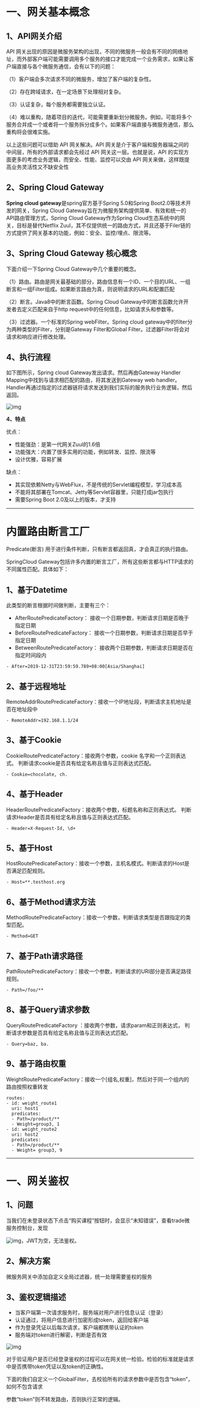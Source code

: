 # 一、网关基本概念

## 1、API网关介绍

API 网关出现的原因是微服务架构的出现，不同的微服务一般会有不同的网络地址，而外部客户端可能需要调用多个服务的接口才能完成一个业务需求，如果让客户端直接与各个微服务通信，会有以下的问题：

（1）客户端会多次请求不同的微服务，增加了客户端的复杂性。

（2）存在跨域请求，在一定场景下处理相对复杂。

（3）认证复杂，每个服务都需要独立认证。

（4）难以重构，随着项目的迭代，可能需要重新划分微服务。例如，可能将多个服务合并成一个或者将一个服务拆分成多个。如果客户端直接与微服务通信，那么重构将会很难实施。

以上这些问题可以借助 API 网关解决。API 网关是介于客户端和服务器端之间的中间层，所有的外部请求都会先经过 API 网关这一层。也就是说，API 的实现方面更多的考虑业务逻辑，而安全、性能、监控可以交由 API 网关来做，这样既提高业务灵活性又不缺安全性

## **2、Spring Cloud Gateway**

**Spring cloud gateway**是spring官方基于Spring 5.0和Spring Boot2.0等技术开发的网关，Spring Cloud Gateway旨在为微服务架构提供简单、有效和统一的API路由管理方式，Spring Cloud Gateway作为Spring Cloud生态系统中的网关，目标是替代Netflix Zuul，其不仅提供统一的路由方式，并且还基于Filer链的方式提供了网关基本的功能，例如：安全、监控/埋点、限流等。

## **3、Spring Cloud Gateway 核心概念**

下面介绍一下Spring Cloud Gateway中几个重要的概念。

（1）路由。路由是网关最基础的部分，路由信息有一个ID、一个目的URL、一组断言和一组Filter组成。如果断言路由为真，则说明请求的URL和配置匹配

（2）断言。Java8中的断言函数。Spring Cloud Gateway中的断言函数允许开发者去定义匹配来自于http request中的任何信息，比如请求头和参数等。

（3）过滤器。一个标准的Spring webFilter。Spring cloud gateway中的filter分为两种类型的Filter，分别是Gateway Filter和Global Filter。过滤器Filter将会对请求和响应进行修改处理。

## 4、执行流程

如下图所示，Spring cloud Gateway发出请求。然后再由Gateway Handler Mapping中找到与请求相匹配的路由，将其发送到Gateway web handler。Handler再通过指定的过滤器链将请求发送到我们实际的服务执行业务逻辑，然后返回。

![img](https://gitee.com/zzzfans/Image-Hosting-Service/raw/master/images/win-2022-01-16-21:32:52.jpg)

**4、特点**

优点：

- 性能强劲：是第一代网关Zuul的1.6倍
- 功能强大：内置了很多实用的功能，例如转发、监控、限流等
- 设计优雅，容易扩展

缺点：

- 其实现依赖Netty与WebFlux，不是传统的Servlet编程模型，学习成本高
- 不能将其部署在Tomcat、Jetty等Servlet容器里，只能打成jar包执行
- 需要Spring Boot 2.0及以上的版本，才支持

---

# **内置路由断言工厂**

Predicate(断言) 用于进行条件判断，只有断言都返回真，才会真正的执行路由。

SpringCloud Gateway包括许多内置的断言工厂，所有这些断言都与HTTP请求的不同属性匹配。具体如下：

## 1、基于Datetime

此类型的断言根据时间做判断，主要有三个：

- AfterRoutePredicateFactory： 接收一个日期参数，判断请求日期是否晚于指定日期
- BeforeRoutePredicateFactory： 接收一个日期参数，判断请求日期是否早于指定日期
- BetweenRoutePredicateFactory： 接收两个日期参数，判断请求日期是否在指定时间段内

 

```
- After=2019-12-31T23:59:59.789+08:00[Asia/Shanghai]
```

## 2、基于远程地址

 RemoteAddrRoutePredicateFactory：接收一个IP地址段，判断请求主机地址是否在地址段中

 

```
- RemoteAddr=192.168.1.1/24
```

## 3、基于Cookie

CookieRoutePredicateFactory：接收两个参数，cookie 名字和一个正则表达式。 判断请求cookie是否具有给定名称且值与正则表达式匹配。

 

```
- Cookie=chocolate, ch.
```

## 4、基于Header

HeaderRoutePredicateFactory：接收两个参数，标题名称和正则表达式。 判断请求Header是否具有给定名称且值与正则表达式匹配。

 

```
- Header=X-Request-Id, \d+
```

## 5、基于Host

HostRoutePredicateFactory：接收一个参数，主机名模式。判断请求的Host是否满足匹配规则。

 

```
- Host=**.testhost.org
```

## 6、基于Method请求方法

MethodRoutePredicateFactory：接收一个参数，判断请求类型是否跟指定的类型匹配。

 

```
- Method=GET
```

## 7、基于Path请求路径

PathRoutePredicateFactory：接收一个参数，判断请求的URI部分是否满足路径规则。

 

```
- Path=/foo/**
```

## 8、基于Query请求参数

QueryRoutePredicateFactory ：接收两个参数，请求param和正则表达式， 判断请求参数是否具有给定名称且值与正则表达式匹配。

 

```
- Query=baz, ba.
```

## 9、基于路由权重

WeightRoutePredicateFactory：接收一个[组名,权重]，然后对于同一个组内的路由按照权重转发

 

```
routes:
- id: weight_route1 
  uri: host1 
  predicates:
  - Path=/product/**
  - Weight=group3, 1
- id: weight_route2 
  uri: host2 
  predicates:
  - Path=/product/**
  - Weight= group3, 9
```

---

# 一、网关鉴权 

## **1、问题**

当我们在未登录状态下点击“购买课程”按钮时，会显示“未知错误”，查看trade微服务控制台，发现

![img](https://gitee.com/zzzfans/Image-Hosting-Service/raw/master/images/win-2022-01-16-21:36:46.png)，JWT为空，无法鉴权。

## **2、解决方案**

微服务网关中添加自定义全局过滤器，统一处理需要鉴权的服务

## **3、鉴权逻辑描述**

- 当客户端第一次请求服务时，服务端对用户进行信息认证（登录）
- 认证通过，将用户信息进行加密形成token，返回给客户端
- 作为登录凭证以后每次请求，客户端都携带认证的token
- 服务端对token进行解密，判断是否有效

![img](https://gitee.com/zzzfans/Image-Hosting-Service/raw/master/images/win-2022-01-16-21:36:54.png)

对于验证用户是否已经登录鉴权的过程可以在网关统一检验。检验的标准就是请求中是否携带token凭证以及token的正确性。

下面的我们自定义一个GlobalFilter，去校验所有的请求参数中是否包含“token”，如何不包含请求

参数“token”则不转发路由，否则执行正常的逻辑。
